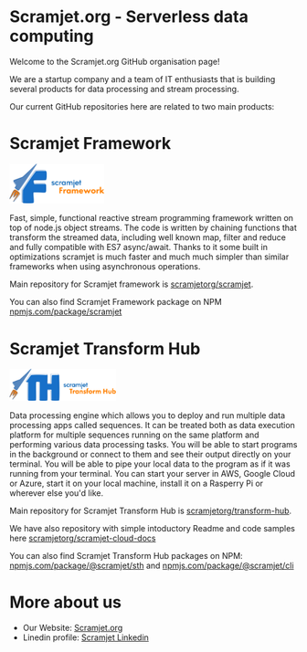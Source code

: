 # Scramjet.org - Serverless data computing
Welcome to the Scramjet.org GitHub organisation page!

We are a startup company and a team of IT enthusiasts that is building several products for data processing and stream processing.

Our current GitHub repositories here are related to two main products:

# Scramjet Framework
<img src="./images/framework.svg" width="33%" alt="Scramjet Framework Logo" />
&nbsp;

Fast, simple, functional reactive stream programming framework written on top of node.js object streams. The code is written by chaining functions that transform the streamed data, including well known map, filter and reduce and fully compatible with ES7 async/await. Thanks to it some built in optimizations scramjet is much faster and much much simpler than similar frameworks when using asynchronous operations.

Main repository for Scramjet framework is [scramjetorg/scramjet](https://github.com/scramjetorg/scramjet). 

You can also find Scramjet Framework package on NPM [npmjs.com/package/scramjet](https://www.npmjs.com/package/scramjet)


# Scramjet Transform Hub

<img src="./images/transform-hub.svg" width="37%" alt="Scramjet Framework Logo" />

Data processing engine which allows you to deploy and run multiple data processing apps called sequences. It can be treated both as data execution platform for multiple sequences running on the same platform and performing various data processing tasks. You will be able to start programs in the background or connect to them and see their output directly on your terminal. You will be able to pipe your local data to the program as if it was running from your terminal. You can start your server in AWS, Google Cloud or Azure, start it on your local machine, install it on a Rasperry Pi or wherever else you'd like.

Main repository for Scramjet Transform Hub is [scramjetorg/transform-hub](scramjetorg/transform-hub). 

We have also repository with simple intoductory Readme and code samples here [scramjetorg/scramjet-cloud-docs](https://github.com/scramjetorg/scramjet-cloud-docs)

You can also find Scramjet Transform Hub packages on NPM: [npmjs.com/package/@scramjet/sth](https://www.npmjs.com/package/@scramjet/sth) and [npmjs.com/package/@scramjet/cli](https://www.npmjs.com/package/@scramjet/cli)

# More about us
- Our Website: [Scramjet.org](https://scramjet.org)
- Linedin profile: [Scramjet Linkedin](https://linkedin.com/company/scramjet)





